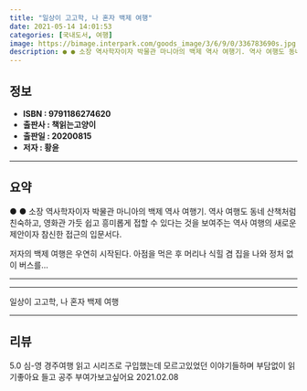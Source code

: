 ```yaml
---
title: "일상이 고고학, 나 혼자 백제 여행"
date: 2021-05-14 14:01:53
categories: [국내도서, 여행]
image: https://bimage.interpark.com/goods_image/3/6/9/0/336783690s.jpg
description: ● ● 소장 역사학자이자 박물관 마니아의 백제 역사 여행기. 역사 여행도 동네 산책처럼 친숙하고, 영화관 가듯 쉽고 흥미롭게 접할 수 있다는 것을 보여주는 역사 여행의 새로운 제안이자 참신한 접근의 입문서다. 저자의 백제 여행은 우연히 시작된다. 아점을 먹은 후 머리나 식힐 겸
---
```


## **정보**

- **ISBN : 9791186274620**
- **출판사 : 책읽는고양이**
- **출판일 : 20200815**
- **저자 : 황윤**

------



## **요약**

●  ●  소장 역사학자이자 박물관 마니아의 백제 역사 여행기. 역사 여행도 동네 산책처럼 친숙하고, 영화관 가듯 쉽고 흥미롭게 접할 수 있다는 것을 보여주는 역사 여행의 새로운 제안이자 참신한 접근의 입문서다. 

저자의 백제 여행은 우연히 시작된다. 아점을 먹은 후 머리나 식힐 겸 집을 나와 정처 없이 버스를... 

------



------


일상이 고고학, 나 혼자 백제 여행 

------


## **리뷰** 

5.0 심-영 경주여행 읽고 시리즈로 구입했는데 모르고있었던 이야기들하며 부담없이 읽기좋아요 들고 공주 부여가보고싶어요 2021.02.08 <br/>